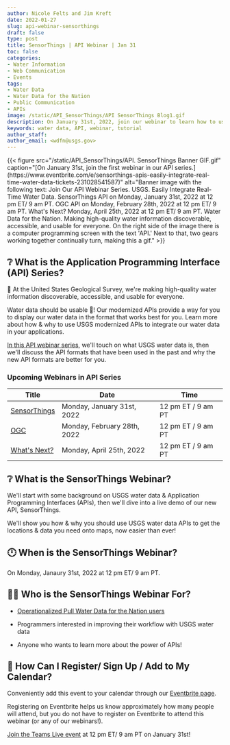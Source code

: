 ```yaml
---
author: Nicole Felts and Jim Kreft
date: 2022-01-27
slug: api-webinar-sensorthings
draft: false 
type: post
title: SensorThings | API Webinar | Jan 31
toc: false
categories: 
- Water Information
- Web Communication
- Events
tags:
- Water Data
- Water Data for the Nation
- Public Communication
- APIs
image: /static/API_SensorThings/API SensorThings Blog1.gif
description: On January 31st, 2022, join our webinar to learn how to use USGS Application Programming Interfaces to serve your unique water data display needs.
keywords: water data, API, webinar, tutorial
author_staff: 
author_email: <wdfn@usgs.gov>
---
```


<div class="grid-row">
{{< figure src="/static/API_SensorThings/API. SensorThings Banner GIF.gif" caption="[On January 31st, join the first webinar in our API series.](https://www.eventbrite.com/e/sensorthings-apis-easily-integrate-real-time-water-data-tickets-231028541587)" alt="Banner image with the following text: Join Our API Webinar Series. USGS. Easily Integrate Real-Time Water Data. SensorThings API on Monday, January 31st, 2022 at 12 pm ET/ 9 am PT. OGC API on Monday, February 28th, 2022 at 12 pm ET/ 9 am PT. What's Next? Monday, April 25th, 2022 at 12 pm ET/ 9 am PT. Water Data for the Nation. Making high-quality water information discoverable, accessible, and usable for everyone. On the right side of the image there is a computer programming screen with the text 'API.' Next to that, two gears working together continually turn, making this a gif." >}}
</div>

## ❔ What is the Application Programming Interface (API) Series?
🙌 At the United States Geological Survey, we're making high-quality water information discoverable, accessible, and usable for everyone.

Water data should be usable 🦾! Our modernized APIs provide a way for you to display our water data in the format that works best for you. Learn more about how & why to use USGS modernized APIs to integrate our water data in your applications.

[In this API webinar series](https://www.eventbrite.com/cc/application-programming-interface-series-95289), we'll touch on what USGS water data is, then we'll discuss the API formats that have been used in the past and why the new API formats are better for you.

### Upcoming Webinars in API Series
| Title | Date | Time |
|------|----------|-------|
[SensorThings](https://www.eventbrite.com/e/sensorthings-apis-easily-integrate-real-time-water-data-tickets-231028541587) | Monday, January 31st, 2022 | 12 pm ET / 9 am PT
[OGC](https://www.eventbrite.com/e/ogc-apis-easily-integrate-real-time-water-data-tickets-252218772137?aff=odcleoeventsincollection) | Monday, February 28th, 2022 | 12 pm ET / 9 am PT
[What's Next?](https://www.eventbrite.com/e/whats-next-apis-easily-integrate-real-time-water-data-tickets-252228220397?aff=odcleoeventsincollection) | Monday, April 25th, 2022 | 12 pm ET / 9 am PT

## ❔ What is the SensorThings Webinar?
We'll start with some background on USGS water data & Application Programming Interfaces (APIs), then we'll dive into a live demo of our new API, SensorThings. 

We'll show you how & why you should use USGS water data APIs to get the locations & data you need onto maps, now easier than ever!


## 🕛 When is the SensorThings Webinar?
On Monday, Janaury 31st, 2022 at 12 pm ET/ 9 am PT.


## 👩‍💻 Who is the SensorThings Webinar For?
- [Operationalized Pull Water Data for the Nation users](https://waterdata.usgs.gov/blog/user_operational_pull/)

- Programmers interested in improving their workflow with USGS water data

- Anyone who wants to learn more about the power of APIs!


## 📆 How Can I Register/ Sign Up / Add to My Calendar?
Conveniently add this event to your calendar through our [Eventbrite page](https://www.eventbrite.com/e/sensorthings-apis-easily-integrate-real-time-water-data-tickets-231028541587).

Registering on Eventbrite helps us know approximately how many people will attend, but you do not have to register on Eventbrite to attend this webinar (or any of our webinars!).

[Join the Teams Live event](https://teams.microsoft.com/l/meetup-join/19%3ameeting_NGU3M2ZmYzItZTYyMi00Mjg4LTk5YWMtYTVjZmE4MjY3ZGZm%40thread.v2/0?context=%7b%22Tid%22%3a%220693b5ba-4b18-4d7b-9341-f32f400a5494%22%2c%22Oid%22%3a%2274c01c76-7d2c-4555-94ec-9e22ecb44037%22%2c%22IsBroadcastMeeting%22%3atrue%7d&btype=a&role=a) at 12 pm ET/ 9 am PT on January 31st!